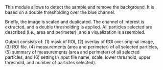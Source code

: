 This module allows to detect the sample and remove the background. It is based on a double thresholding over the blue channel.

Briefly, the image is scaled and duplicated. The channel of interest is extracted, and a double thresholding is applied. All particles selected are described (i.e., area and perimeter), and a visualization is assembled.

Output consists of: (1) mask of ROI, (2) overlay of ROI over original image, (3) ROI file, (4) measurements (area and perimeter) of all selected particles, (5) summary of measurements (area and perimeter) of all selected particles, and (6) settings (input file name, scale, lower threshold, upper threshold, and number of particles selected).
